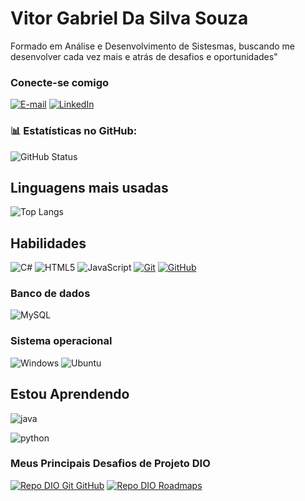 
# Vitor Gabriel Da Silva Souza

Formado em Análise e Desenvolvimento de Sistesmas, buscando me desenvolver cada vez mais e atrás de desafios e oportunidades"

### Conecte-se comigo

[![E-mail](https://img.shields.io/badge/-Email-000?style=for-the-badge&logo=microsoft-outlook&logoColor=E94D5F)](mailto:vvitorgf@gmail.com)
[![LinkedIn](https://img.shields.io/badge/-LinkedIn-000?style=for-the-badge&logo=linkedin&logoColor=30A3DC)](https://www.linkedin.com/in/vitor-silva-souza/)


### 📊 Estatísticas no GitHub:
![GitHub Status](https://github-readme-stats.vercel.app/api?username=AkashicGF&theme=transparent&bg_color=000&border_color=30A3DC&show_icons=true&icon_color=30A3DC&title_color=E94D5F&text_color=FFF)

## Linguagens mais usadas
![Top Langs](https://github-readme-stats-git-masterrstaa-rickstaa.vercel.app/api/top-langs/?username=AkashicGF&layout=compact&bg_color=000&border_color=30A3DC&title_color=E94D5F&text_color=FFF)


## Habilidades
![C#](https://img.shields.io/badge/C%23-0D1117?style=for-the-badge&logo=c-sharp&logoColor=823085)
![HTML5](https://img.shields.io/badge/HTML5-E34F26?style=for-the-badge&logo=html5&logoColor=white)
![JavaScript](https://img.shields.io/badge/JavaScript-F7DF1E?style=for-the-badge&logo=javascript&logoColor=black)
[![Git](https://img.shields.io/badge/Git-000?style=for-the-badge&logo=git&logoColor=E94D5F)](https://git-scm.com/doc)
[![GitHub](https://img.shields.io/badge/GitHub-000?style=for-the-badge&logo=github&logoColor=30A3DC)](https://docs.github.com/)

### Banco de dados

![MySQL](https://img.shields.io/badge/MySQL-00000F?style=for-the-badge&logo=mysql&logoColor=white)

### Sistema operacional


![Windows](https://img.shields.io/badge/Windows-000?style=for-the-badge&logo=windows&logoColor=2CA5E0)
![Ubuntu](https://img.shields.io/badge/Ubuntu-35495E?style=for-the-badge&logo=ubuntu&logoColor=2CA5E0)

## **Estou Aprendendo**
![java](https://img.shields.io/badge/Java-ED8B00?style=for-the-badge&logo=openjdk&logoColor=white)

![python](https://img.shields.io/badge/python-3670A0?style=for-the-badge&logo=python&logoColor=ffdd54)

### Meus Principais Desafios de Projeto DIO


[![Repo DIO Git GitHub](https://github-readme-stats.vercel.app/api/pin/?username=AkashicGF&repo=dio-lab-open-source&bg_color=000&border_color=30A3DC&show_icons=true&icon_color=30A3DC&title_color=E94D5F&text_color=FFF)](https://github.com/elidianaandrade/dio-lab-open-source)
[![Repo DIO Roadmaps](https://github-readme-stats.vercel.app/api/pin/?username=digitalinnovationone&repo=roadmaps&bg_color=000&border_color=30A3DC&show_icons=true&icon_color=30A3DC&title_color=E94D5F&text_color=FFF)](https://github.com/digitalinnovationone/roadmaps)
